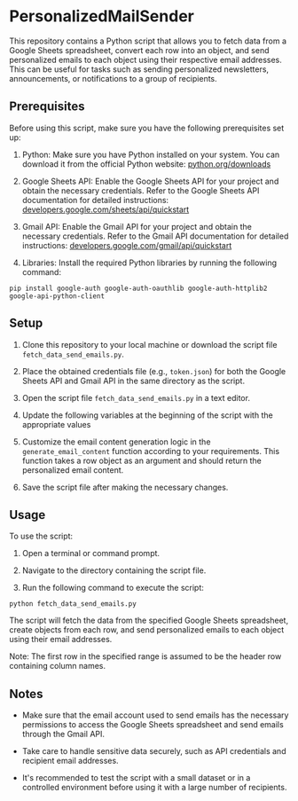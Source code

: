 # PersonalizedMailSender

This repository contains a Python script that allows you to fetch data from a Google Sheets spreadsheet, convert each row into an object, and send personalized emails to each object using their respective email addresses. This can be useful for tasks such as sending personalized newsletters, announcements, or notifications to a group of recipients.

## Prerequisites

Before using this script, make sure you have the following prerequisites set up:

1. Python: Make sure you have Python installed on your system. You can download it from the official Python website: [python.org/downloads](https://www.python.org/downloads/)

2. Google Sheets API: Enable the Google Sheets API for your project and obtain the necessary credentials. Refer to the Google Sheets API documentation for detailed instructions: [developers.google.com/sheets/api/quickstart](https://developers.google.com/sheets/api/quickstart)

3. Gmail API: Enable the Gmail API for your project and obtain the necessary credentials. Refer to the Gmail API documentation for detailed instructions: [developers.google.com/gmail/api/quickstart](https://developers.google.com/gmail/api/quickstart)

4. Libraries: Install the required Python libraries by running the following command:

```
pip install google-auth google-auth-oauthlib google-auth-httplib2 google-api-python-client
```

## Setup

1. Clone this repository to your local machine or download the script file `fetch_data_send_emails.py`.

2. Place the obtained credentials file (e.g., `token.json`) for both the Google Sheets API and Gmail API in the same directory as the script.

3. Open the script file `fetch_data_send_emails.py` in a text editor.

4. Update the following variables at the beginning of the script with the appropriate values

5. Customize the email content generation logic in the `generate_email_content` function according to your requirements. This function takes a row object as an argument and should return the personalized email content.

6. Save the script file after making the necessary changes.

## Usage

To use the script:

1. Open a terminal or command prompt.

2. Navigate to the directory containing the script file.

3. Run the following command to execute the script:

```
python fetch_data_send_emails.py
```

The script will fetch the data from the specified Google Sheets spreadsheet, create objects from each row, and send personalized emails to each object using their email addresses.

Note: The first row in the specified range is assumed to be the header row containing column names.

## Notes

- Make sure that the email account used to send emails has the necessary permissions to access the Google Sheets spreadsheet and send emails through the Gmail API.

- Take care to handle sensitive data securely, such as API credentials and recipient email addresses.

- It's recommended to test the script with a small dataset or in a controlled environment before using it with a large number of recipients.



